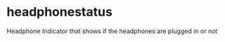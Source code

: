 headphonestatus
===============

Headphone Indicator that shows if the headphones are plugged in or not
